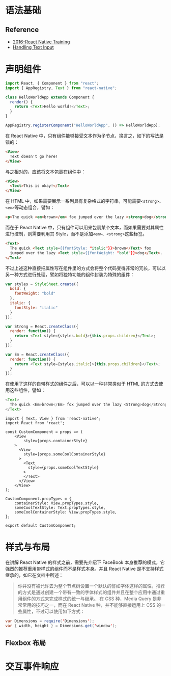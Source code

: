 # 语法基础

## Reference

- [2016-React Native Training](https://unbug.gitbooks.io/react-native-training/content/)
- [Handling Text Input](https://facebook.github.io/react-native/docs/handling-text-input.html)

# 声明组件

```js
import React, { Component } from "react";
import { AppRegistry, Text } from "react-native";

class HelloWorldApp extends Component {
  render() {
    return <Text>Hello world!</Text>;
  }
}

AppRegistry.registerComponent("HelloWorldApp", () => HelloWorldApp);
```

在 React Native 中，只有<Text>组件能够接受文本作为子节点，换言之，如下的写法是错的：

```html
<View>
  Text doesn't go here!
</View>
```

与之相对的，应该将文本包裹在<Text>组件中：

```html
<View>
  <Text>This is okay!</Text>
</View>
```

在 HTML 中，如果需要展示一系列具有复杂格式的字符串，可能需要`<strong>`、`<em>`等动态组合，譬如：

```html
<p>The quick <em>brown</em> fox jumped over the lazy <strong>dog</strong>.</p>
```

而在于 React Native 中，只有<Text>组件可以用来包裹某个文本，而如果需要对其属性进行控制，则需要利用其 Style，而不是添加`<em>`、`<strong>`这些标签。

```html
<Text>
  The quick <Text style={{fontStyle: "italic"}}>brown</Text> fox
  jumped over the lazy <Text style={{fontWeight: "bold"}}>dog</Text>.
</Text>
```

不过上述这种直接把属性写在组件里的方式会将整个代码变得非常的冗长，可以以另一种方式进行处理，譬如将独特功能的组件封装为特殊的组件：

```js
var styles = StyleSheet.create({
  bold: {
    fontWeight: "bold"
  },
  italic: {
    fontStyle: "italic"
  }
});

var Strong = React.createClass({
  render: function() {
    return <Text style={styles.bold}>{this.props.children}</Text>;
  }
});

var Em = React.createClass({
  render: function() {
    return <Text style={styles.italic}>{this.props.children}</Text>;
  }
});
```

在使用了这样的自带样式的组件之后，可以以一种非常类似于 HTML 的方式去使用这些组件，譬如：

```js
<Text>
  The quick <Em>brown</Em> fox jumped over the lazy <Strong>dog</Strong>.
</Text>
```

```
import { Text, View } from 'react-native';
import React from 'react';

const CustomComponent = props => (
    <View
        style={props.containerStyle}
    >
      <View
        style={props.someCoolContainerStyle}
      >
        <Text
          style={props.someCoolTextStyle}
        >
        </Text>
      </View>
    </View>
);

CustomComponent.propTypes = {
    containerStyle: View.propTypes.style,
    someCoolTextStyle: Text.propTypes.style,
    someCoolContainerStyle: View.propTypes.style,
};

export default CustomComponent;
```

# 样式与布局

在讲解 React Native 的样式之前，需要先介绍下 FaceBook 本身推荐的模式，它强烈的推荐重用带样式的组件而不是样式本身。并且 React Native 是不支持样式继承的，如它在文档中所述：

> 你并没有被允许去为整个节点树设置一个默认的譬如字体这样的属性，推荐的方式是通过创建一个带有一致的字体样式的组件并且在整个应用中通过重用组件的方式来完成样式的统一与继承。
> 在 CSS 种，Media Query 是非常常用的技巧之一，而在 React Native 种，并不能够直接运用上 CSS 的一些属性，不过可以使用如下方式：

```java
var Dimensions = require('Dimensions');
var { width, height } = Dimensions.get('window');
```

## Flexbox 布局

# 交互事件响应
